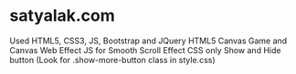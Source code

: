 # satyalak.com
Used HTML5, CSS3, JS, Bootstrap and JQuery
  HTML5 Canvas Game and Canvas Web Effect
  JS for Smooth Scroll Effect
  CSS only Show and Hide button (Look for .show-more-button class in style.css)
  
